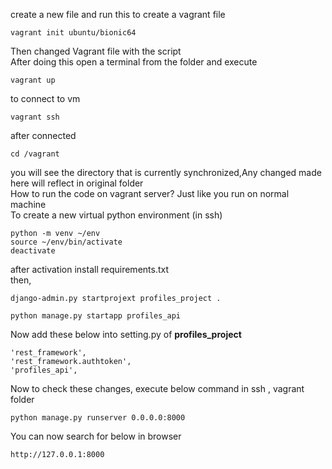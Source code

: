 create a new file and run this to create a vagrant file
```
vagrant init ubuntu/bionic64
```
Then changed Vagrant file with the script<br>
After doing this open a terminal from the folder and execute
```
vagrant up
```

to connect to vm
```
vagrant ssh
```
after connected
```
cd /vagrant
```
you will see the directory that is currently synchronized,Any changed made here will reflect in original folder<br>
How to run the code on vagrant server? Just like you run on normal machine
<br>
To create a new virtual python environment (in ssh)
```
python -m venv ~/env
source ~/env/bin/activate
deactivate
```
after activation install requirements.txt <br>
then,
```
django-admin.py startprojext profiles_project .
```
```
python manage.py startapp profiles_api
```
Now add these below into setting.py of **profiles_project**
```
'rest_framework',
'rest_framework.authtoken',
'profiles_api',
```
Now to check these changes, execute below command in ssh , vagrant folder
```
python manage.py runserver 0.0.0.0:8000
```
You can now search for below in browser
```
http://127.0.0.1:8000
```